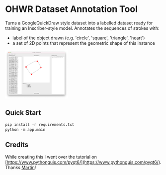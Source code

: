 # OHWR Dataset Annotation Tool

Turns a GoogleQuickDraw style dataset into a labelled dataset ready for training an Inscriber-style model. Annotates the sequences of strokes with:

* label of the object drawn (e.g. 'circle', 'square', 'triangle', 'heart')
* a set of 2D points that represent the geometric shape of this instance


<img src="annotation-tool-preview.png" width="40%" height="40%">

## Quick Start

```
pip install -r requirements.txt
python -m app.main
```

## Credits
While creating this I went over the tutorial on [https://www.pythonguis.com/pyqt6/](https://www.pythonguis.com/pyqt6/). Thanks [Martin](https://www.pythonguis.com/contact/)!
